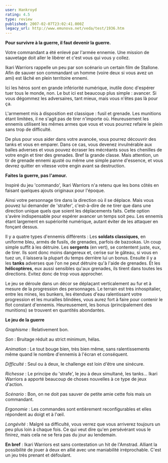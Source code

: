 ```yaml
---
user: Hankroyd
rating: 4.5
type: review
published: 2007-02-07T23:02:41.000Z
legacy_url: http://www.emunova.net/veda/test/1936.htm
---
```

**Pour survivre à la guerre, il faut devenir la guerre.**  

  

Votre commandant a été enlevé par l'armée ennemie. Une mission de sauvetage doit aller le libérer et c'est vous qui vous y collez.  

  

Ikari Warriors rappelle un peu par son scénario un certain film de Stallone. Afin de sauver son commandant un homme (voire deux si vous avez un ami) est lâché en plein territoire ennemi.  

  

Ici les héros sont en grande infériorité numérique, inutile donc d'espérer tuer tous le monde, non. Le but ici est beaucoup plus simple : avancer. Si vous dégommez les adversaires, tant mieux, mais vous n'êtes pas là pour ça.  

  

L'armement mis à disposition est classique : fusil et grenade. Les munitions étant limitées, il ne s'agit pas de tirer n'importe où. Heureusement les ennemis utilisent les mêmes armes que vous et vous pourrez refaire le plein sans trop de difficulté.  

  

De plus pour vous aider dans votre avancée, vous pourrez découvrir des tanks et vous en emparer. Dans ce cas, vous devenez invulnérable aux balles adverses et vous pouvez écraser les mécréants sous les chenilles de votre engin et tirer des grenades. Bref la grande classe. Mais attention, un tir de grenade ennemi ajusté ou même une simple panne d'essence, et vous devrez quitter en vitesse votre engin avant sa destruction.  

  

  

**Faites la guerre, pas l'amour.**  

  

Inspiré du jeu 'commando', Ikari Warriors n'a retenu que les bons côtés en faisant quelques ajouts originaux pour l'époque.  

Ainsi votre personnage tire dans la direction où il se déplace. Mais vous pouvez lui demander de 'strafer', c'est-à-dire de ne tirer que dans une direction unique quels que soient les déplacements faits. Cette option s'avère indispensable pour espérer avancer un temps soit peu. Les ennemis étant largement en supériorité numérique, autant éviter de les attaquer en fonçant dessus.  

Il y a quatre types d'ennemis différents : Les **soldats classiques**, en uniforme bleu, armés de fusils, de grenades, parfois de bazookas. Un coup simple suffit à les détruire. Les **sergents** (en vert), se contentent juste, eux, de tirer. Ils sont donc moins dangereux et, cerise sur le gâteau, si vous en tuez un, il laissera la plupart du temps derrière lui un bonus. Ensuite il y a les **tanks** adverses que l'on ne peut détruire qu'à l'aide de grenades. Et les **hélicoptères**, eux aussi sensibles qu'aux grenades, ils tirent dans toutes les directions. Evitez donc de trop vous approcher.  

  

Le jeu se déroule dans un décor se déplaçant verticalement au fur et à mesure de la progression des personnages. Le terrain est très inhospitalier, entre les mines, les bunkers, les étendues d'eau ralentissant votre progression et les murailles blindées, vous aurez fort à faire pour contenir le flot constant d'ennemis. Heureusement, les bonus (principalement des munitions) se trouvent en quantités abondantes.  

  

  

**Le jeu de la guerre**  

  

_Graphisme_ : Relativement bon.  

  

_Son_ : Bruitage réduit au strict minimum, hélas.  

  

_Animation_ : Le tout bouge bien, très bien même, sans ralentissements même quand le nombre d'ennemis à l'écran et conséquent.  

  

_Difficulté_ : Seul ou à deux, le challenge est loin d'être une sinécure.  

  

_Richesse_ : Le principe du 'strafe', le jeu à deux simultané, les tanks... Ikari Warriors a apporté beaucoup de choses nouvelles à ce type de jeux d'action.  

  

_Scénario_ : Bon, on ne doit pas sauver de petite amie cette fois mais un commandant.  

  

_Ergonomie_ : Les commandes sont entièrement reconfigurables et elles répondent au doigt et à l'œil.  

  

_Longévité_ : Malgré sa difficulté, vous verrez que vous arriverez toujours un peu plus loin à chaque fois. Ce qui veut dire qu'en persévérant vous le finirez, mais cela ne se fera pas du jour au lendemain.  

  

**En bref** : Ikari Warriors est sans contestation un hit de l'Amstrad. Alliant la possibilité de jouer à deux en allié avec une maniabilité irréprochable. C'est un jeu très prenant et défoulant.